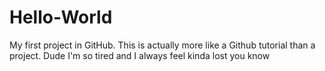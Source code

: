 # Hello-World
My first project in GitHub. This is actually more like a Github tutorial than a project.
Dude I'm so tired and I always feel kinda lost you know

